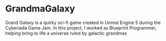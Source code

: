 # GrandmaGalaxy
Grand Galaxy is a quirky sci-fi game created in Unreal Engine 5 during the Cyberiada Game Jam. In this project, I worked as Blueprint Programmer, helping bring to life a universe ruled by galactic grandmas
